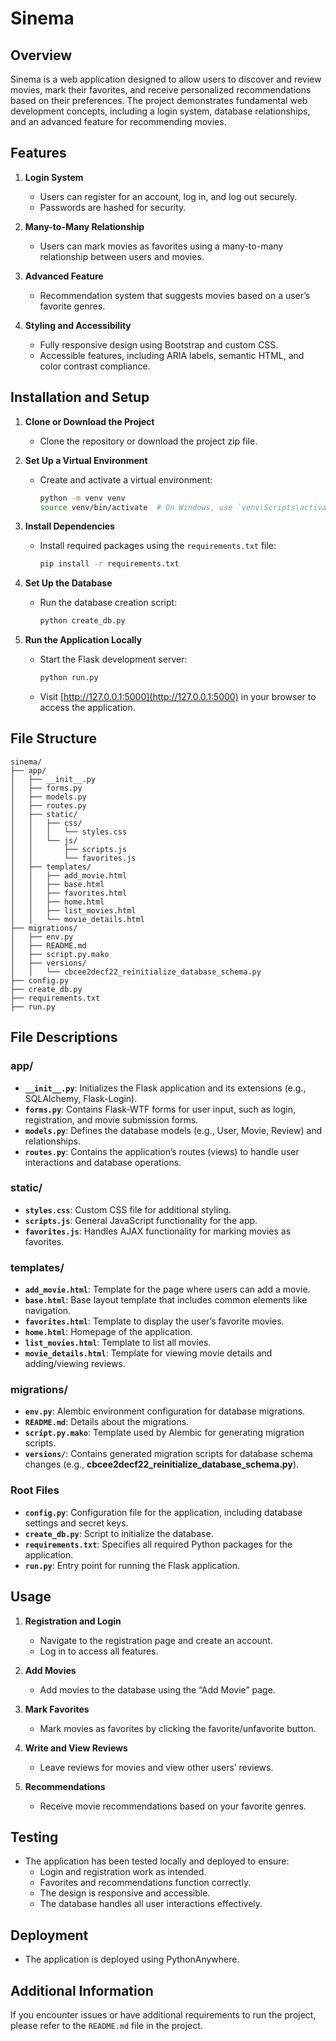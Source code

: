 # Sinema

## Overview

Sinema is a web application designed to allow users to discover and review movies, mark their favorites, and receive personalized recommendations based on their preferences. The project demonstrates fundamental web development concepts, including a login system, database relationships, and an advanced feature for recommending movies.

## Features
1. **Login System**
   - Users can register for an account, log in, and log out securely.
   - Passwords are hashed for security.

2. **Many-to-Many Relationship**
   - Users can mark movies as favorites using a many-to-many relationship between users and movies.

3. **Advanced Feature**
   - Recommendation system that suggests movies based on a user’s favorite genres.

4. **Styling and Accessibility**
   - Fully responsive design using Bootstrap and custom CSS.
   - Accessible features, including ARIA labels, semantic HTML, and color contrast compliance.

## Installation and Setup
1. **Clone or Download the Project**
   - Clone the repository or download the project zip file.

2. **Set Up a Virtual Environment**
   - Create and activate a virtual environment:
     ```bash
     python -m venv venv
     source venv/bin/activate  # On Windows, use `venv\Scripts\activate`
     ```

3. **Install Dependencies**
   - Install required packages using the `requirements.txt` file:
     ```bash
     pip install -r requirements.txt
     ```

4. **Set Up the Database**
   - Run the database creation script:
     ```bash
     python create_db.py
     ```

5. **Run the Application Locally**
   - Start the Flask development server:
     ```bash
     python run.py
     ```
   - Visit [http://127.0.0.1:5000](http://127.0.0.1:5000) in your browser to access the application.

## File Structure

```
sinema/
├── app/
│   ├── __init__.py
│   ├── forms.py
│   ├── models.py
│   ├── routes.py
│   ├── static/
│   │   ├── css/
│   │   │   └── styles.css
│   │   └── js/
│   │       ├── scripts.js
│   │       └── favorites.js
│   ├── templates/
│   │   ├── add_movie.html
│   │   ├── base.html
│   │   ├── favorites.html
│   │   ├── home.html
│   │   ├── list_movies.html
│   │   └── movie_details.html
├── migrations/
│   ├── env.py
│   ├── README.md
│   ├── script.py.mako
│   ├── versions/
│   │   └── cbcee2decf22_reinitialize_database_schema.py
├── config.py
├── create_db.py
├── requirements.txt
├── run.py
```
## File Descriptions

### app/
- **`__init__.py`**: Initializes the Flask application and its extensions (e.g., SQLAlchemy, Flask-Login).
- **`forms.py`**: Contains Flask-WTF forms for user input, such as login, registration, and movie submission forms.
- **`models.py`**: Defines the database models (e.g., User, Movie, Review) and relationships.
- **`routes.py`**: Contains the application’s routes (views) to handle user interactions and database operations.

### static/
- **`styles.css`**: Custom CSS file for additional styling.
- **`scripts.js`**: General JavaScript functionality for the app.
- **`favorites.js`**: Handles AJAX functionality for marking movies as favorites.

### templates/
- **`add_movie.html`**: Template for the page where users can add a movie.
- **`base.html`**: Base layout template that includes common elements like navigation.
- **`favorites.html`**: Template to display the user’s favorite movies.
- **`home.html`**: Homepage of the application.
- **`list_movies.html`**: Template to list all movies.
- **`movie_details.html`**: Template for viewing movie details and adding/viewing reviews.

### migrations/
- **`env.py`**: Alembic environment configuration for database migrations.
- **`README.md`**: Details about the migrations.
- **`script.py.mako`**: Template used by Alembic for generating migration scripts.
- **`versions/`**: Contains generated migration scripts for database schema changes (e.g., **cbcee2decf22_reinitialize_database_schema.py**).

### Root Files
- **`config.py`**: Configuration file for the application, including database settings and secret keys.
- **`create_db.py`**: Script to initialize the database.
- **`requirements.txt`**: Specifies all required Python packages for the application.
- **`run.py`**: Entry point for running the Flask application.
  
## Usage
1. **Registration and Login**
   - Navigate to the registration page and create an account.
   - Log in to access all features.

2. **Add Movies**
   - Add movies to the database using the “Add Movie” page.

3. **Mark Favorites**
   - Mark movies as favorites by clicking the favorite/unfavorite button.

4. **Write and View Reviews**
   - Leave reviews for movies and view other users’ reviews.

5. **Recommendations**
   - Receive movie recommendations based on your favorite genres.

## Testing
- The application has been tested locally and deployed to ensure:
  - Login and registration work as intended.
  - Favorites and recommendations function correctly.
  - The design is responsive and accessible.
  - The database handles all user interactions effectively.

## Deployment
- The application is deployed using PythonAnywhere.

## Additional Information

If you encounter issues or have additional requirements to run the project, please refer to the `README.md` file in the project.